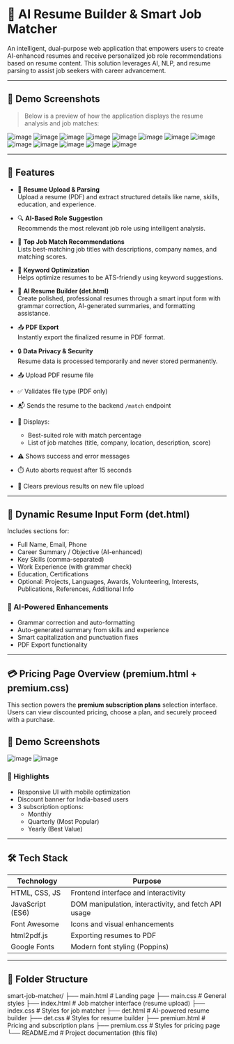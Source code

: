 # 💼 AI Resume Builder & Smart Job Matcher

An intelligent, dual-purpose web application that empowers users to create AI-enhanced resumes and receive personalized job role recommendations based on resume content. This solution leverages AI, NLP, and resume parsing to assist job seekers with career advancement.

---

## 📸 Demo Screenshots

> Below is a preview of how the application displays the resume analysis and job matches:

![image](https://github.com/user-attachments/assets/ec365937-0f18-4880-994d-60d6e8d6eaa5)
![image](https://github.com/user-attachments/assets/79bf3e27-9e5b-4787-a650-640f2d851892)
![image](https://github.com/user-attachments/assets/66a217f4-4445-4421-a2fa-11d81be42f7d)
![image](https://github.com/user-attachments/assets/e391f74e-3495-448f-9227-6b692f722900)
![image](https://github.com/user-attachments/assets/57d634aa-85b1-4a25-bc1b-36a71d021fd1)
![image](https://github.com/user-attachments/assets/fc854b70-51fa-4e01-9fbd-d6526157e67a)
![image](https://github.com/user-attachments/assets/e28efca9-cab1-457b-b061-1317e2919b9c)
![image](https://github.com/user-attachments/assets/2222270b-f6fe-4a27-8d9e-8af01c513b72)
![image](https://github.com/user-attachments/assets/9d2f8549-571c-4e09-8d72-c84077903b67)
![image](https://github.com/user-attachments/assets/75ee9999-373e-4fcf-995f-0caa70442e50)
![image](https://github.com/user-attachments/assets/c961fe7a-5ec6-4e44-a048-455d90e83915)
![image](https://github.com/user-attachments/assets/4a02f913-b36d-45f2-be79-f14d18be8baf)
![image](https://github.com/user-attachments/assets/fc23f992-9525-49bc-985f-ede5276c4cfb)

---

## 🚀 Features

- 📄 **Resume Upload & Parsing**  
  Upload a resume (PDF) and extract structured details like name, skills, education, and experience.

- 🔍 **AI-Based Role Suggestion**  
  Recommends the most relevant job role using intelligent analysis.

- 🎯 **Top Job Match Recommendations**  
  Lists best-matching job titles with descriptions, company names, and matching scores.

- 🧠 **Keyword Optimization**  
  Helps optimize resumes to be ATS-friendly using keyword suggestions.

- 📝 **AI Resume Builder (det.html)**  
  Create polished, professional resumes through a smart input form with grammar correction, AI-generated summaries, and formatting assistance.

- 📤 **PDF Export**  
  Instantly export the finalized resume in PDF format.

- 🔒 **Data Privacy & Security**  
  Resume data is processed temporarily and never stored permanently.


  
- 📤 Upload PDF resume file
- ✅ Validates file type (PDF only)
- 📬 Sends the resume to the backend `/match` endpoint
- 🎯 Displays:
  - Best-suited role with match percentage
  - List of job matches (title, company, location, description, score)
- ⚠️ Shows success and error messages
- ⏱️ Auto aborts request after 15 seconds
- 🔁 Clears previous results on new file upload

---

## 📝 Dynamic Resume Input Form (det.html)

Includes sections for:

- Full Name, Email, Phone  
- Career Summary / Objective (AI-enhanced)  
- Key Skills (comma-separated)  
- Work Experience (with grammar check)  
- Education, Certifications  
- Optional: Projects, Languages, Awards, Volunteering, Interests, Publications, References, Additional Info  

### 🤖 AI-Powered Enhancements

- Grammar correction and auto-formatting  
- Auto-generated summary from skills and experience  
- Smart capitalization and punctuation fixes  
- PDF Export functionality  

---

## 💳 Pricing Page Overview (premium.html + premium.css)

This section powers the **premium subscription plans** selection interface. Users can view discounted pricing, choose a plan, and securely proceed with a purchase.

## 📸 Demo Screenshots

![image](https://github.com/user-attachments/assets/06347bfd-c01d-40e8-9bcd-97a94c30e33d)
![image](https://github.com/user-attachments/assets/ec726c85-e5f9-4ff0-b352-4b70aebfef90)


### 🌟 Highlights

- Responsive UI with mobile optimization
- Discount banner for India-based users
- 3 subscription options:
  - Monthly
  - Quarterly (Most Popular)
  - Yearly (Best Value)


---

## 🛠️ Tech Stack

| Technology      | Purpose                                              |
|-----------------|------------------------------------------------------|
| HTML, CSS, JS   | Frontend interface and interactivity                 |
|JavaScript (ES6) |DOM manipulation, interactivity, and fetch API usage  |
| Font Awesome    | Icons and visual enhancements                        |
| html2pdf.js     | Exporting resumes to PDF                             |
| Google Fonts    | Modern font styling (Poppins)                        |

---

## 📁 Folder Structure

smart-job-matcher/
├── main.html # Landing page
├── main.css # General styles
├── index.html # Job matcher interface (resume upload)
├── index.css # Styles for job matcher
├── det.html # AI-powered resume builder
├── det.css # Styles for resume builder
├── premium.html # Pricing and subscription plans
├── premium.css # Styles for pricing page
└── README.md # Project documentation (this file)
